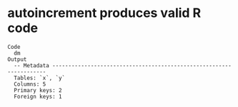 # autoincrement produces valid R code

    Code
      dm
    Output
      -- Metadata --------------------------------------------------------------------
      Tables: `x`, `y`
      Columns: 5
      Primary keys: 2
      Foreign keys: 1


